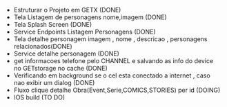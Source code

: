 - Estruturar o Projeto em GETX (DONE)
- Tela Listagem de personagens nome,imagem (DONE)
- Tela Splash Screen (DONE)
- Service Endpoints Listagem Personagens (DONE)
- Tela detalhe personagem imagem , nome , descricao , personagens relacionados(DONE) 
- Service detalhe personagem (DONE)
- get informacoes telefone pelo CHANNEL e salvando as info do device no GETstorage no cache (DONE)
- Verificando em background se o cel esta conectado a internet , caso nao exibir um dialog (DONE)
- Fluxo clique detalhe Obra(Event,Serie,COMICS,STORIES) per id (DOING)
- IOS build (TO DO)
  

